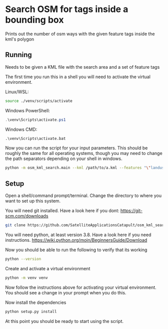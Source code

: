 # Search OSM for tags inside a bounding box

Prints out the number of osm ways with the given feature tags inside the kml's polygon

## Running

Needs to be given a KML file with the search area and a set of feature tags

The first time you run this in a shell you will need to activate the virtual environment.

Linux/WSL:
```bash
source ./venv/scripts/activate
```

Windows PowerShell:
```powershell
.\venv\Scripts\activate.ps1
```

Windows CMD:
```bat
.\venv\Scripts\activate.bat
```

Now you can run the script for your input parameters. This should be roughly the same for all operating systems, though 
you may need to change the path separators depending on your shell in windows.

```bash
python -m osm_kml_search.main --kml /path/to/a.kml --features "\"landuse\"=\"quarry\"" --features "\"landuse\"=\"industrial\""
```

## Setup

Open a shell/command prompt/terminal.
Change the directory to where you want to set up this system.

You will need git installed. Have a look here if you dont: https://git-scm.com/downloads
```bash
git clone https://github.com/SatelliteApplicationsCatapult/osm_kml_search.git 
```

You will need python, at least version 3.8. Have a look here if you need instructions. https://wiki.python.org/moin/BeginnersGuide/Download

Now you should be able to run the following to verify that its working

```bash
python --version
```

Create and activate a virtual environment

```bash
python -m venv venv
```

Now follow the instructions above for activating your virtual environment. You should see a change in your prompt when you do this.

Now install the dependencies


```bash
python setup.py install
```

At this point you should be ready to start using the script. 